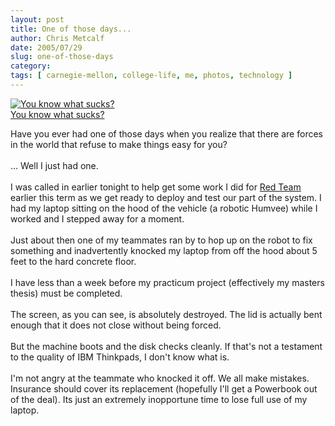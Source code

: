 ```yaml
---
layout: post
title: One of those days...
author: Chris Metcalf
date: 2005/07/29
slug: one-of-those-days
category: 
tags: [ carnegie-mellon, college-life, me, photos, technology ]
---
```


<p><a href="http://www.flickr.com/photos/chrismetcalf/29594563/" title="You know what sucks?"><img src="http://photos23.flickr.com/29594563_4abc37ca50.jpg" alt="You know what sucks?" class="flickrphoto" /></a><br />
<a class="photocaption" href="http://www.flickr.com/photos/chrismetcalf/29594563/">You know what sucks?</a></p>
<p>Have you ever had one of those days when you realize that there are forces in the world that refuse to make things easy for you?<br />
<br />
... Well I just had one.<br />
<br />
I was called in earlier tonight to help get some work I did for <a href="http://www.redteamracing.org">Red Team</a> earlier this term as we get ready to deploy and test our part of the system. I had my laptop sitting on the hood of the vehicle (a robotic Humvee) while I worked and I stepped away for a moment.<br />
<br />
Just about then one of my teammates ran by to hop up on the robot to fix something and inadvertently knocked my laptop from off the hood about 5 feet to the hard concrete floor.<br />
<br />
I have less than a week before my practicum project (effectively my masters thesis) must be completed.<br />
<br />
The screen, as you can see, is absolutely destroyed. The lid is actually bent enough that it does not close without being forced.<br />
<br />
But the machine boots and the disk checks cleanly. If that's not a testament to the quality of IBM Thinkpads, I don't know what is.<br />
<br />
I'm not angry at the teammate who knocked it off. We all make mistakes. Insurance should cover its replacement (hopefully I'll get a Powerbook out of the deal). Its just an extremely inopportune time to lose full use of my laptop.</p>
